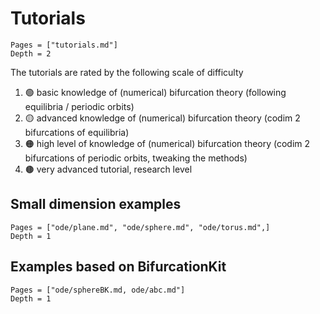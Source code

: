 # Tutorials

```@contents
Pages = ["tutorials.md"]
Depth = 2
```

The tutorials are rated by the following scale of difficulty

1. 🟢 basic knowledge of (numerical) bifurcation theory (following equilibria / periodic orbits)
2. 🟡 advanced knowledge of (numerical) bifurcation theory (codim 2 bifurcations of equilibria)
2. 🟠 high level of knowledge of (numerical) bifurcation theory (codim 2 bifurcations of periodic orbits, tweaking the methods)
2. 🟤 very advanced tutorial, research level

## Small dimension examples

```@contents
Pages = ["ode/plane.md", "ode/sphere.md", "ode/torus.md",]
Depth = 1
```

## Examples based on BifurcationKit

```@contents
Pages = ["ode/sphereBK.md, ode/abc.md"]
Depth = 1
```